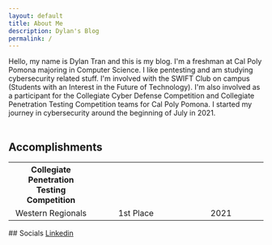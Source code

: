 ```yaml
---
layout: default
title: About Me
description: Dylan's Blog
permalink: /
---
```

<style>
th {text-align: center;}
td {text-align: center; width: 33%;}
table {border: none;}
</style>
Hello, my name is Dylan Tran and this is my blog. I'm a freshman at Cal Poly Pomona majoring in Computer Science. I like pentesting and am studying cybersecurity related stuff. I'm involved with the SWIFT Club on campus (Students with an Interest in the Future of Technology). I'm also involved as a participant for the Collegiate Cyber Defense Competition and Collegiate Penetration Testing Competition teams for Cal Poly Pomona. I started my journey in cybersecurity around the beginning of July in 2021. 
<br/>
<br/>

## Accomplishments
<table>
  <tr></tr>
  <tr>
    <th>Collegiate Penetration Testing Competition</th>
  </tr>
  <tr><tr/>
  <tr>
    <td>Western Regionals</td>
    <td>1st Place</td>
    <td>2021</td>
  </tr>
</table>
## Socials
<a href="https://www.linkedin.com/in/dylan-tran-84aa46217"> Linkedin </a>
